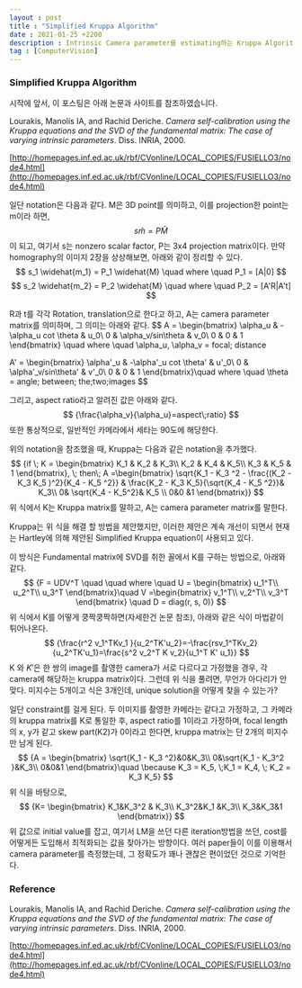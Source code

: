 ```yaml
---
layout : post
title : "Simplified Kruppa Algorithm"
date : 2021-01-25 +2200
description : Intrinsic Camera parameter를 estimating하는 Kruppa Algorithm 관련 포스팅입니다.
tag : [ComputerVision]
---
```


### Simplified Kruppa Algorithm



 시작에 앞서, 이 포스팅은 아래 논문과 사이트를 참조하였습니다.

Lourakis, Manolis IA, and Rachid Deriche. *Camera self-calibration using the Kruppa equations and the SVD of the fundamental matrix: The case of varying intrinsic parameters*. Diss. INRIA, 2000.

[http://homepages.inf.ed.ac.uk/rbf/CVonline/LOCAL_COPIES/FUSIELLO3/node4.html](http://homepages.inf.ed.ac.uk/rbf/CVonline/LOCAL_COPIES/FUSIELLO3/node4.html)



 일단 notation은 다음과 같다. M은 3D point를 의미하고, 이를 projection한 point는 m이라 하면,
$$
{s\widehat{m} = P\widehat{M}}
$$
 이 되고, 여기서 s는 nonzero scalar factor, P는 3x4 projection matrix이다. 만약 homography의 이미지 2장을 상상해보면, 아래와 같이 정리할 수 있다.
$$
s_1 \widehat{m_1} = P_1 \widehat{M} \quad where \quad P_1 = [A|0]
$$
$$
s_2 \widehat{m_2} = P_2 \widehat{M} \quad where \quad P_2 = [A'R|A't]
$$

 R과 t를 각각 Rotation, translation으로 한다고 하고, A는 camera parameter matrix를 의미하며, 그 의미는 아래와 같다.
$$
A = \begin{bmatrix}
\alpha_u & -\alpha_u cot \theta & u_0\\ 
0 & \alpha_v/sin\theta & v_0\\ 
0 & 0 & 1
\end{bmatrix} \quad where \quad \alpha_u, \alpha_v = focal\; distance
$$
$$
A' = \begin{bmatrix}
\alpha'_u & -\alpha'_u cot \theta' & u'_0\\ 
0 & \alpha'_v/sin\theta' & v'_0\\ 
0 & 0 & 1
\end{bmatrix}\quad where \quad \theta = angle\; between\; the\;two\;images
$$

그리고, aspect ratio라고 알려진 값은 아래와 같다.
$$
{\frac{\alpha_v}{\alpha_u}=aspect\;ratio}
$$
 또한 통상적으로, 일반적인 카메라에서 세타는 90도에 해당한다.

 위의 notation을 참조했을 때, Kruppa는 다음과 같은 notation을 추가했다.
$$
{if \; K = \begin{bmatrix}
K_1 & K_2 & K_3\\ 
K_2 & K_4 & K_5\\ 
K_3 & K_5 & 1
\end{bmatrix}, \; then\; A =\begin{bmatrix}
\sqrt{K_1 - K_3 ^2 - \frac{(K_2 - K_3 K_5 )^2}{K_4 - K_5 ^2}} & \frac{K_2 - K_3 K_5}{\sqrt{K_4 - K_5 ^2}}& K_3\\
0& \sqrt{K_4 - K_5^2}& K_5 \\
0&0 &1
\end{bmatrix}}
$$
 위 식에서 K는 Kruppa matrix를 말하고, A는 camera parameter matrix를 말한다.

 Kruppa는 위 식을 해결 할 방법을 제안했지만, 이러한 제안은 계속 개선이 되면서 현재는 Hartley에 의해 제안된 Simplified Kruppa equation이 사용되고 있다.

 이 방식은 Fundamental matrix에 SVD를 취한 꼴에서 K를 구하는 방법으로, 아래와 같다.
$$
{F = UDV^T \quad \quad where \quad U = \begin{bmatrix}
u_1^T\\
u_2^T\\
u_3^T
\end{bmatrix}\quad 
V =\begin{bmatrix}
v_1^T\\
v_2^T\\
v_3^T
\end{bmatrix} \quad D = diag(r, s, 0)}
$$
 위 식에서 K를 어떻게 쿵짝쿵짝하면(자세한건 논문 참조), 아래와 같은 식이 마법같이 튀어나온다.
$$
{\frac{r^2 v_1^TKv_1 }{u_2^TK'u_2}=-\frac{rsv_1^TKv_2}{u_2^TK'u_1}=\frac{s^2 v_2^T K v_2}{u_1^T K' u_1}}
$$
 K 와 $K'$은 한 쌍의 image를 촬영한 camera가 서로 다르다고 가정했을 경우, 각 camera에 해당하는 kruppa matrix이다. 그런데 위 식을 풀려면, 무언가 아다리가 안맞다. 미지수는 5개이고 식은 3개인데, unique solution을 어떻게 찾을 수 있는가?

 일단 constraint를 걸게 된다. 두 이미지를 촬영한 카메라는 같다고 가정하고, 그 카메라의 kruppa matrix를 K로 통일한 후, aspect ratio를 1이라고 가정하며, focal length의 x, y가 같고 skew part(K2)가 0이라고 한다면, kruppa matrix는 단 2개의 미지수만 남게 된다.
$$
{A = \begin{bmatrix}
\sqrt{K_1 - K_3 ^2}&0&K_3\\
0&\sqrt{K_1 - K_3^2 }&K_3\\
0&0&1
\end{bmatrix}\quad \because K_3 = K_5, \;K_1 = K_4, \; K_2 = K_3 K_5}
$$
 위 식을 바탕으로, 
$$
{K= \begin{bmatrix}
K_1&K_3^2 & K_3\\
K_3^2&K_1 &K_3\\
K_3&K_3&1
\end{bmatrix}}
$$
 위 값으로 initial value를 잡고, 여기서 LM을 쓰던 다른 iteration방법을 쓰던, cost를 어떻게든 도입해서 최적화되는 값을 찾아가는 방향이다. 여러 paper들이 이를 이용해서 camera parameter를 측정했는데, 그 정확도가 꽤나 괜찮은 편이었던 것으로 기억한다.



### Reference

Lourakis, Manolis IA, and Rachid Deriche. *Camera self-calibration using the Kruppa equations and the SVD of the fundamental matrix: The case of varying intrinsic parameters*. Diss. INRIA, 2000.

[http://homepages.inf.ed.ac.uk/rbf/CVonline/LOCAL_COPIES/FUSIELLO3/node4.html](http://homepages.inf.ed.ac.uk/rbf/CVonline/LOCAL_COPIES/FUSIELLO3/node4.html)